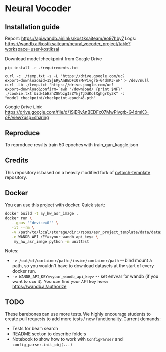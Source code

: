 # Neural Vocoder

## Installation guide

Report: https://api.wandb.ai/links/kostiksaiteam/eo97hby7
Logs: https://wandb.ai/kostiksaiteam/neural_vocoder_project/table?workspace=user-kostiksai

Download model checkpoint from Google Drive

```shell
pip install -r ./requirements.txt
```

```shell
curl -c ./temp.txt -s -L "https://drive.google.com/uc?export=download&id=1SjERyAnBEDFx07MwPivgrb-G4dmK3-oF" > /dev/null
curl -Lb ./temp.txt "https://drive.google.com/uc?export=download&confirm=`awk '/download/ {print $NF}' ./cookie.txt`&id=1bEzhZ8WbzgIzZYkjTgDdKolXghgrCy3K" -o "model_checkpoint/checkpoint-epoch45.pth"
```
Google Drive Link:
https://drive.google.com/file/d/1SjERyAnBEDFx07MwPivgrb-G4dmK3-oF/view?usp=sharing

## Reproduce

To reproduce results train 50 epoches with train_gan_kaggle.json
## Credits

This repository is based on a heavily modified fork
of [pytorch-template](https://github.com/victoresque/pytorch-template) repository.

## Docker

You can use this project with docker. Quick start:

```bash 
docker build -t my_hw_asr_image . 
docker run \
   --gpus '"device=0"' \
   -it --rm \
   -v /path/to/local/storage/dir:/repos/asr_project_template/data/datasets \
   -e WANDB_API_KEY=<your_wandb_api_key> \
	my_hw_asr_image python -m unittest 
```

Notes:

* `-v /out/of/container/path:/inside/container/path` -- bind mount a path, so you wouldn't have to download datasets at
  the start of every docker run.
* `-e WANDB_API_KEY=<your_wandb_api_key>` -- set envvar for wandb (if you want to use it). You can find your API key
  here: https://wandb.ai/authorize

## TODO

These barebones can use more tests. We highly encourage students to create pull requests to add more tests / new
functionality. Current demands:

* Tests for beam search
* README section to describe folders
* Notebook to show how to work with `ConfigParser` and `config_parser.init_obj(...)`

